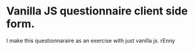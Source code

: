 # Vanilla JS questionnaire client side form.

I make this questionnaraire as an exercise with just vanilla js.
rEnny
